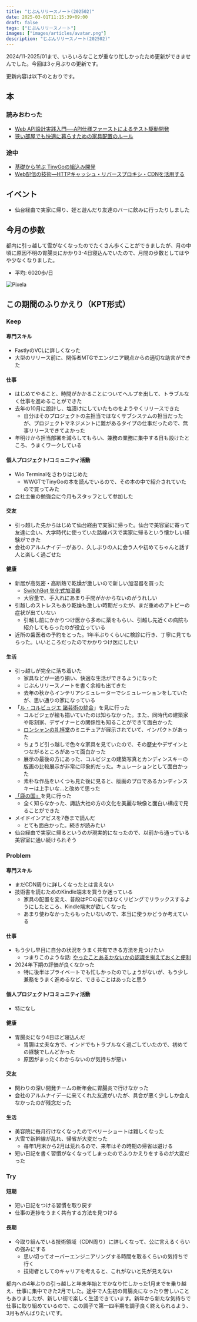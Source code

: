 ```yaml
---
title: "じぶんリリースノート(202502)"
date: 2025-03-01T11:15:39+09:00
draft: false
tags: ["じぶんリリースノート"]
images: ["images/articles/avatar.png"]
description: "じぶんリリースノート(202502)"
---
```


2024/11-2025/01まで、いろいろなことが重なり忙しかったため更新ができませんでした。今回は3ヶ月ぶりの更新です。

更新内容は以下のとおりです。

## 本

### 読みおわった

- [Web API設計実践入門──API仕様ファーストによるテスト駆動開発 ](https://bookmeter.com/books/22005046)
- [狭い部屋でも快適に暮らすための家具配置のルール](https://bookmeter.com/books/17344468)

### 途中

- [基礎から学ぶ TinyGoの組込み開発](https://bookmeter.com/books/20343906)
- [Web配信の技術―HTTPキャッシュ・リバースプロキシ・CDNを活用する](https://bookmeter.com/books/17332887)

## イベント

- 仙台経由で実家に帰り、姪と遊んだり友達のバーに飲みに行ったりしました

## 今月の歩数

都内に引っ越して雪がなくなったのでたくさん歩くことができましたが、月の中頃に原因不明の胃腸炎にかかり3-4日寝込んでいたので、月間の歩数としてはやや少なくなりました。

- 平均: 6020歩/日

![Pixela](https://pixe.la/v1/users/mom0tomo/graphs/pedometer)

## この期間のふりかえり（KPT形式）

### Keep

#### 専門スキル

- FastlyのVCLに詳しくなった
- 大型のリリース前に、関係者MTGでエンジニア観点からの適切な助言ができた

#### 仕事

- はじめてやること、時間がかかることについてヘルプを出して、トラブルなく仕事を進めることができた
- 去年の10月に設計し、塩漬けにしていたものをようやくリリースできた
  - 自分はそのプロジェクトの主担当ではなくサブシステムの担当だったが、プロジェクトマネジメントに難があるタイプの仕事だったので、無事リリースできてよかった
- 年明けから担当部署を減らしてもらい、兼務の業務に集中する日も設けたところ、うまくワークしている

#### 個人プロジェクト/コミュニティ活動

- Wio Terminalをさわりはじめた
  - WWGTでTinyGoの本を読んでいるので、その本の中で紹介されていたので買ってみた
- 会社主催の勉強会に今月もスタッフとして参加した

#### 交友

- 引っ越した先からはじめて仙台経由で実家に帰った。仙台で美容室に寄って友達に会い、大学時代に使っていた路線バスで実家に帰るという懐かしい経験ができた
- 会社のアルムナイデーがあり、久しぶりの人に会う人や初めてちゃんと話す人と楽しく過ごせた

#### 健康

- 新居が高気密・高断熱で乾燥が激しいので新しい加湿器を買った
  - [SwitchBot 気化式加湿器](https://www.switchbot.jp/products/switchbot-evaporative-humidifier)
  - 大容量で、手入れにあまり手間がかからないのがうれしい
- 引越しのストレスもあり乾燥も激しい時期だったが、まだ重めのアトピーの症状が出ていない
  - 引越し前にかかりつけ医から多めに薬をもらい、引越し先近くの病院も紹介してもらったのが役立っている
- 近所の歯医者の予約をとった。1年半ぶりくらいに検診に行き、丁寧に見てもらった。いいところだったのでかかりつけ医にしたい
  
#### 生活

- 引っ越しが完全に落ち着いた
  - 家具などが一通り揃い、快適な生活ができるようになった
  - じぶんリリースノートを書く余裕も出てきた
  - 去年の秋からインテリアシミュレーターでシミュレーションをしていたが、思い通りの家になっている
- 「[ル・コルビュジエ 諸芸術の綜合](https://panasonic.co.jp/ew/museum/exhibition/25/250111/)」を見に行った
  - コルビジェが絵も描いていたのは知らなかった。また、同時代の建築家や彫刻家、デザイナーとの関係性も知ることができて面白かった
  - [ロンシャンの礼拝堂](https://www.linea.co.jp/info/detail/?iid=59)のミニチュアが展示されていて、インパクトがあった
  - ちょうど引っ越しで色々な家具を見ていたので、その歴史やデザインとつながるところがあって面白かった
  - 展示の最後の方にあった、コルビジェの建築写真とカンディンスキーの版画の比較展示が非常に印象的だった。キュレーションとして面白かった
  - 素朴な作品をいくつも見た後に見ると、版画のプロであるカンディンスキーは上手いな...と改めて思った
- [「鹿の国」](https://shikanokuni.vfo.co.jp/)を見に行った
  - 全く知らなかった、諏訪大社の方の文化を美麗な映像と面白い構成で見ることができた
- メイドインアビスを7巻まで読んだ
  - とても面白かった。続きが読みたい
- 仙台経由で実家に帰るというのが現実的になったので、以前から通っている美容室に通い続けられそう

### Problem

#### 専門スキル

- まだCDN周りに詳しくなったとは言えない
- 技術書を読むためのKindle端末を買うか迷っている
  - 家具の配置を変え、普段はPCの前ではなくリビングでリラックスするようにしたところ、Kindle端末が欲しくなった
  - あまり使わなかったらもったいないので、本当に使うかどうか考えている

#### 仕事

- もう少し早目に自分の状況をうまく共有できる方法を見つけたい
  - つまりこのような話: [やったことあるかないかの認識を揃えておくと便利](https://blog.sushi.money/entry/2025/01/16/235900)
- 2024年下期の評価が良くなかった
  - 特に後半はプライベートでも忙しかったのでしょうがないが、もう少し兼務をうまく進めるなど、できることはあったと思う

#### 個人プロジェクト/コミュニティ活動

- 特になし

#### 健康

- 胃腸炎になり4日ほど寝込んだ
  - 胃腸は丈夫な方で、インドでもトラブルなく過ごしていたので、初めての経験でしんどかった
  - 原因がまったくわからないのが気持ちが悪い

#### 交友

- 関わりの深い開発チームの新年会に胃腸炎で行けなかった
- 会社のアルムナイデーに来てくれた友達がいたが、具合が悪く少ししか会えなかったのが残念だった

#### 生活

- 美容院に毎月行けなくなったのでベリーショートは難しくなった
- 大雪で新幹線が乱れ、帰省が大変だった
  - 毎年1月末から2月は荒れるので、来年はその時期の帰省は避ける
- 短い日記を書く習慣がなくなってしまったのでふりかえりをするのが大変だった

### Try

#### 短期

- 短い日記をつける習慣を取り戻す
- 仕事の進捗をうまく共有する方法を見つける

#### 長期

- 今取り組んでいる技術領域（CDN周り）に詳しくなって、公に言えるくらいの強みにする
  - 思い切ってオーバーエンジニアリングする時間を取るくらいの気持ちで行く
  - 技術者としてのキャリアを考えると、これがないと先が見えない

都内への4年ぶりの引っ越しと年末年始とでかなり忙しかった1月までを乗り越え、仕事に集中できた2月でした。途中で人生初の胃腸炎になったり苦しいこともありましたが、新しい街で楽しく生活できています。新年から新たな気持ちで仕事に取り組めているので、この調子で第一四半期を調子良く終えられるよう、3月もがんばりたいです。
